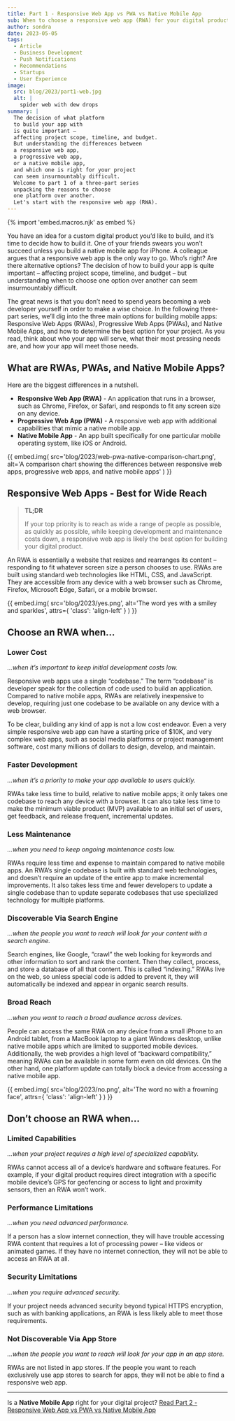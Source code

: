 ```yaml
---
title: Part 1 - Responsive Web App vs PWA vs Native Mobile App
sub: When to choose a responsive web app (RWA) for your digital product
author: sondra
date: 2023-05-05
tags:
  - Article
  - Business Development
  - Push Notifications
  - Recommendations
  - Startups
  - User Experience
image:
  src: blog/2023/part1-web.jpg
  alt: |
    spider web with dew drops
summary: |
  The decision of what platform
  to build your app with
  is quite important –
  affecting project scope, timeline, and budget.
  But understanding the differences between
  a responsive web app,
  a progressive web app,
  or a native mobile app,
  and which one is right for your project
  can seem insurmountably difficult.
  Welcome to part 1 of a three-part series
  unpacking the reasons to choose
  one platform over another.
  Let's start with the responsive web app (RWA).
---
```

{% import 'embed.macros.njk' as embed %}

You have an idea for a custom digital product you’d like to build, and it’s time to decide how to build it. One of your friends swears you won’t succeed unless you build a native mobile app for iPhone. A colleague argues that a responsive web app is the only way to go. Who’s right? Are there alternative options? The decision of how to build your app is quite important – affecting project scope, timeline, and budget – but understanding when to choose one option over another can seem insurmountably difficult.

The great news is that you don’t need to spend years becoming a web developer yourself in order to make a wise choice. In the following three-part series, we’ll dig into the three main options for building mobile apps: Responsive Web Apps (RWAs), Progressive Web Apps (PWAs), and Native Mobile Apps, and how to determine the best option for your project. As you read, think about who your app will serve, what their most pressing needs are, and how your app will meet those needs.

## What are RWAs, PWAs, and Native Mobile Apps?
Here are the biggest differences in a nutshell.

- **Responsive Web App (RWA)** - An application that runs in a browser, such as Chrome, Firefox, or Safari, and responds to fit any screen size on any device.
- **Progressive Web App (PWA)** - A responsive web app with additional capabilities that mimic a native mobile app.
- **Native Mobile App** - An app built specifically for one particular mobile operating system, like iOS or Android.


{{ embed.img(
  src='blog/2023/web-pwa-native-comparison-chart.png',
  alt='A comparison chart showing the differences between
  responsive web apps, progressive web apps, and native
  mobile apps'
) }}


## Responsive Web Apps - Best for Wide Reach

> **TL;DR**
>
> If your top priority is to reach as wide a range of
> people as possible, as quickly as possible, while keeping
> development and maintenance costs down, a responsive web app is
> likely the best option for building your digital product.

An RWA is essentially a website that resizes and rearranges its content – responding to fit whatever screen size a person chooses to use. RWAs are built using standard web technologies like HTML, CSS, and JavaScript. They are accessible from any device with a web browser such as Chrome, Firefox, Microsoft Edge, Safari, or a mobile browser.

<div class="contain">

{{ embed.img(
  src='blog/2023/yes.png',
  alt='The word yes with a smiley and sparkles',
  attrs={
    'class': 'align-left'
  }
) }}

## Choose an RWA when…
### Lower Cost
*…when it’s important to keep initial development costs low.*

Responsive web apps use a single “codebase.” The term “codebase” is developer speak for the collection of code used to build an application. Compared to native mobile apps, RWAs are relatively inexpensive to develop, requiring just one codebase to be available on any device with a web browser.

To be clear, building any kind of app is not a low cost endeavor. Even a very simple responsive web app can have a starting price of $10K, and very complex web apps, such as social media platforms or project management software, cost many millions of dollars to design, develop, and maintain.

</div>

### Faster Development
*…when it’s a priority to make your app available to users quickly.*

RWAs take less time to build, relative to native mobile apps; it only takes one codebase to reach any device with a browser. It can also take less time to make the minimum viable product (MVP) available to an initial set of users, get feedback, and release frequent, incremental updates.

### Less Maintenance
*…when you need to keep ongoing maintenance costs low.*

RWAs require less time and expense to maintain compared to native mobile apps. An RWA’s single codebase is built with standard web technologies, and doesn’t require an update of the entire app to make incremental improvements. It also takes less time and fewer developers to update a single codebase than to update separate codebases that use specialized technology for multiple platforms.

### Discoverable Via Search Engine
*…when the people you want to reach will look for your content with a search engine.*

Search engines, like Google, “crawl” the web looking for keywords and other information to sort and rank the content. Then they collect, process, and store a database of all that content. This is called “indexing.” RWAs live on the web, so unless special code is added to prevent it, they will automatically be indexed and appear in organic search results.

### Broad Reach
*…when you want to reach a broad audience across devices.*

People can access the same RWA on any device from a small iPhone to an Android tablet, from a MacBook laptop to a giant Windows desktop, unlike native mobile apps which are limited to supported mobile devices. Additionally, the web provides a high level of “backward compatibility,” meaning RWAs can be available in some form even on old devices. On the other hand, one platform update can totally block a device from accessing a native mobile app.

{{ embed.img(
  src='blog/2023/no.png',
  alt='The word no with a frowning face',
  attrs={
    'class': 'align-left'
  }
) }}

## Don’t choose an RWA when…
### Limited Capabilities
*…when your project requires a high level of specialized capability.*

RWAs cannot access all of a device’s hardware and software features. For example, if your digital product requires direct integration with a specific mobile device’s GPS for geofencing or access to light and proximity sensors, then an RWA won’t work.

### Performance Limitations
*…when you need advanced performance.*

If a person has a slow internet connection, they will have trouble accessing RWA content that requires a lot of processing power – like videos or animated games. If they have no internet connection, they will not be able to access an RWA at all.

### Security Limitations
*…when you require advanced security.*

If your project needs advanced security beyond typical HTTPS encryption, such as with banking applications, an RWA is less likely able to meet those requirements.

### Not Discoverable Via App Store
*…when the people you want to reach will look for your app in an app store.*

RWAs are not listed in app stores. If the people you want to reach exclusively use app stores to search for apps, they will not be able to find a responsive web app.
____
Is a **Native Mobile App** right for your digital project?
[Read Part 2 - Responsive Web App vs PWA vs Native Mobile App](/2023/06/07/web-pwa-native-Native2/)
